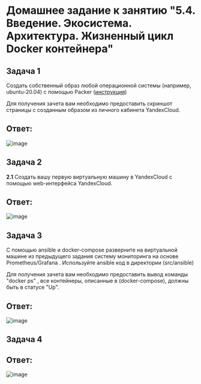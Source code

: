 # Домашнее задание к занятию "5.4. Введение. Экосистема. Архитектура. Жизненный цикл Docker контейнера"
## Задача 1

Создать собственный образ  любой операционной системы (например, ubuntu-20.04) с помощью Packer ([инструкция](https://cloud.yandex.ru/docs/tutorials/infrastructure-management/packer-quickstart))

Для получения зачета вам необходимо предоставить скриншот страницы с созданным образом из личного кабинета YandexCloud.

## Ответ:
![image](https://user-images.githubusercontent.com/98211990/219427989-46cbeb4d-2974-4e0c-be5f-43fc9df2bdb9.png)


## Задача 2

**2.1** Создать вашу первую виртуальную машину в YandexCloud с помощью web-интерфейса YandexCloud. 

## Ответ:
![image](https://user-images.githubusercontent.com/98211990/219429714-dd01c996-5df0-43e0-94a9-f309932e5542.png)

## Задача 3

С помощью ansible и docker-compose разверните на виртуальной машине из предыдущего задания систему мониторинга на основе Prometheus/Grafana . Используйте ansible код в директории (src/ansible)

Для получения зачета вам необходимо предоставить вывод команды "docker ps" , все контейнеры, описанные в (docker-compose), должны быть в статусе "Up".

## Ответ:

![image](https://user-images.githubusercontent.com/98211990/221878522-ccf95557-ed62-4bf9-a7af-30f6659ca2ea.png)

## Задача 4

## Ответ:
![image](https://user-images.githubusercontent.com/98211990/221879484-cfa35998-a395-47b3-b632-0b1cd1edd467.png)



